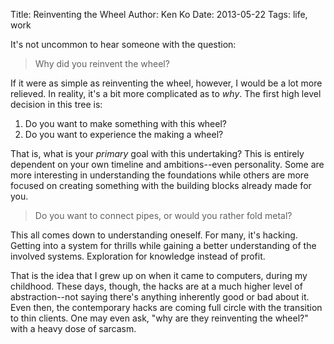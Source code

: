Title: Reinventing the Wheel
Author: Ken Ko
Date: 2013-05-22
Tags: life, work

It's not uncommon to hear someone with the question:

> Why did you reinvent the wheel? 

If it were as simple as reinventing the wheel, however, I would be
a lot more relieved. In reality, it's a bit more complicated as to
_why_. The first high level decision in this tree is:

1. Do you want to make something with this wheel? 
2. Do you want to experience the making a wheel?

That is, what is your _primary_ goal with this undertaking? This is
entirely dependent on your own timeline and ambitions--even 
personality. Some are more interesting in understanding the foundations
while others are more focused on creating something with the building
blocks already made for you. 

> Do you want to connect pipes, or would you rather fold metal?

This all comes down to understanding oneself. For many, it's 
hacking. Getting into a system for thrills while gaining a better
understanding of the involved systems. Exploration for knowledge
instead of profit.

That is the idea that I grew up on when it came to computers, during
my childhood. These days, though, the hacks are at a much higher level
of abstraction--not saying there's anything inherently good or bad
about it. Even then, the contemporary hacks are coming full circle
with the transition to thin clients. One may even ask, "why are
they reinventing the wheel?" with a heavy dose of sarcasm.
